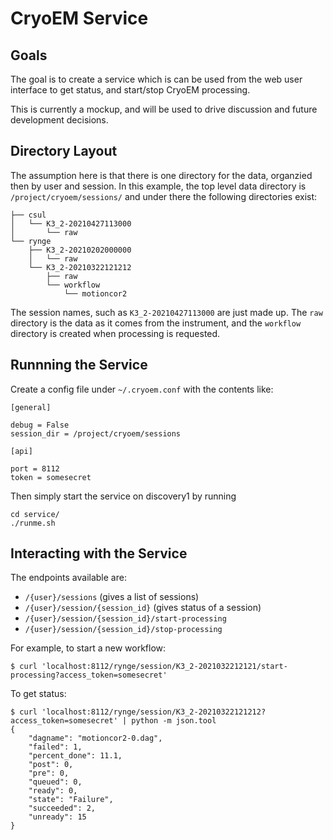 # CryoEM Service


## Goals

The goal is to create a service which is can be used from the web user
interface to get status, and start/stop CryoEM processing.

This is currently a mockup, and will be used to drive discussion and
future development decisions.


## Directory Layout

The assumption here is that there is one directory for the data,
organzied then by user and session. In this example, the top level
data directory is `/project/cryoem/sessions/` and under there the
following directories exist:

    ├── csul
    │   └── K3_2-20210427113000
    │       └── raw
    └── rynge
        ├── K3_2-20210202000000
        │   └── raw
        └── K3_2-20210322121212
            ├── raw
            └── workflow
                └── motioncor2

The session names, such as `K3_2-20210427113000` are just made up. The
`raw` directory is the data as it comes from the instrument, and the
`workflow` directory is created when processing is requested.


## Runnning the Service

Create a config file under `~/.cryoem.conf` with the contents like:

    [general]
    
    debug = False
    session_dir = /project/cryoem/sessions
    
    [api]
    
    port = 8112
    token = somesecret


Then simply start the service on discovery1 by running

    cd service/
    ./runme.sh


## Interacting with the Service

The endpoints available are:

 * `/{user}/sessions` (gives a list of sessions)
 * `/{user}/session/{session_id}` (gives status of a session)
 * `/{user}/session/{session_id}/start-processing`
 * `/{user}/session/{session_id}/stop-processing`

For example, to start a new workflow:

    $ curl 'localhost:8112/rynge/session/K3_2-2021032212121/start-processing?access_token=somesecret'

To get status:

    $ curl 'localhost:8112/rynge/session/K3_2-20210322121212?access_token=somesecret' | python -m json.tool
    {
        "dagname": "motioncor2-0.dag",
        "failed": 1,
        "percent_done": 11.1,
        "post": 0,
        "pre": 0,
        "queued": 0,
        "ready": 0,
        "state": "Failure",
        "succeeded": 2,
        "unready": 15
    }


